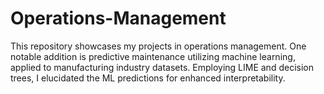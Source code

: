 # Operations-Management
This repository showcases my projects in operations management. One notable addition is predictive maintenance utilizing machine learning, applied to manufacturing industry datasets. Employing LIME and decision trees, I elucidated the ML predictions for enhanced interpretability.
